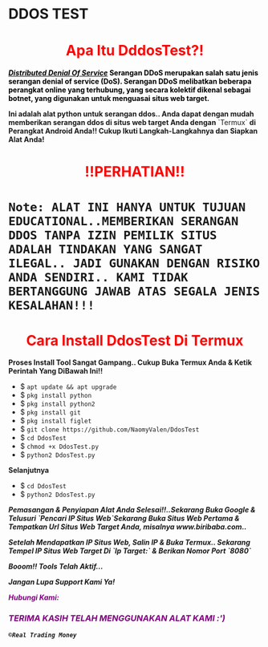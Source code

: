 
# DDOS TEST<h1 style="color:red" align="center">Apa Itu DddosTest?!</h1>
<div>
<p style="color:black"><b><i><u>Distributed Denial Of Service</u></i> Serangan DDoS merupakan salah satu jenis serangan denial of service (DoS). Serangan DDoS melibatkan beberapa perangkat online yang terhubung, yang secara kolektif dikenal sebagai botnet, yang digunakan untuk menguasai situs web target.</b></p>
<p style="color:80% black"><b>Ini adalah alat python untuk serangan ddos.. Anda dapat dengan mudah memberikan serangan ddos di situs web target Anda dengan</b> `Termux` <b>di Perangkat Android Anda!! Cukup Ikuti Langkah-Langkahnya dan Siapkan Alat Anda!</b> 
<br>
<h1 align="center" style="color:red">!!PERHATIAN!! <h1>

`Note: ALAT INI HANYA UNTUK TUJUAN EDUCATIONAL..MEMBERIKAN SERANGAN DDOS TANPA IZIN PEMILIK SITUS ADALAH TINDAKAN YANG SANGAT ILEGAL.. JADI GUNAKAN DENGAN RISIKO ANDA SENDIRI.. KAMI TIDAK BERTANGGUNG JAWAB ATAS SEGALA JENIS KESALAHAN!!!`

<h1 style="color:red" align="center"> Cara Install DdosTest Di Termux</h1>

<p><b>Proses Install Tool Sangat Gampang.. Cukup Buka Termux Anda & Ketik Perintah Yang DiBawah Ini!!</b></p>

- $ `apt update && apt upgrade`
- $ `pkg install python`
- $ `pkg install python2`
- $ `pkg install git`
- $ `pkg install figlet`
- $ `git clone https://github.com/NaomyValen/DdosTest`
- $ `cd DdosTest`
- $ `chmod +x DdosTest.py`
- $ `python2 DdosTest.py`

<p><b>Selanjutnya</b></p>

- $ `cd DdosTest`
- $ `python2 DdosTest.py`

<p><b><i> Pemasangan & Penyiapan Alat Anda Selesai!!..Sekarang Buka Google & Telusuri `Pencari IP Situs Web`<b><i>Sekarang Buka Situs Web Pertama & Tempatkan Url Situs Web Target Anda, misalnya www.biribaba.com..</b></i></p>

<p><b><i>Setelah Mendapatkan IP Situs Web, Salin IP & Buka Termux.. Sekarang Tempel IP Situs Web Target Di</b></i> `Ip Target:` <b><i>& Berikan Nomor Port</b></i> `8080` </p>

<p><b> Booom!! Tools Telah Aktif...</b> </p>
<div>
<h</h1>

<p><b>Jangan Lupa Support Kami Ya!</b></p>

<p style="color:purple"><b>Hubungi Kami:</b></p>

<h3 style="color:purple"> TERIMA KASIH TELAH MENGGUNAKAN ALAT KAMI :') </h3>

``©Real Trading Money``

